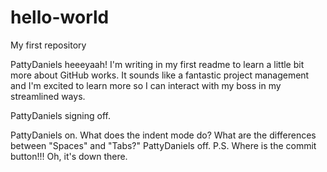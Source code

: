 # hello-world
My first repository

PattyDaniels heeeyaah! 
I'm writing in my first readme to learn a little bit more about GitHub works. 
It sounds like a fantastic project management and I'm excited to learn more so I can interact with my boss in my streamlined ways.

PattyDaniels signing off.

PattyDaniels on.
What does the indent mode do? What are the differences between "Spaces" and "Tabs?"
PattyDaniels off. P.S. Where is the commit button!!! Oh, it's down there.
